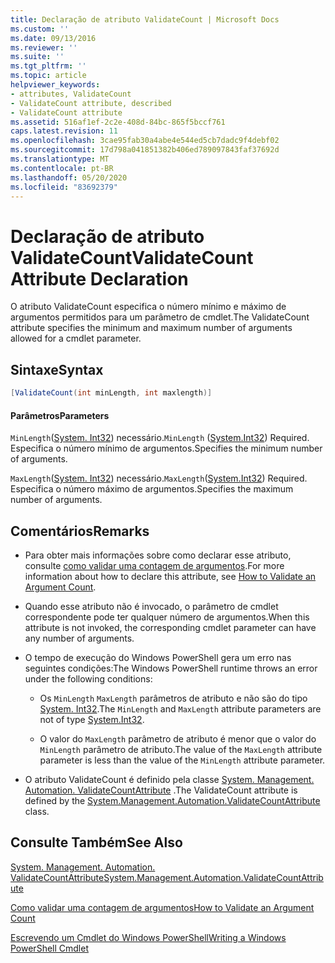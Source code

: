 ```yaml
---
title: Declaração de atributo ValidateCount | Microsoft Docs
ms.custom: ''
ms.date: 09/13/2016
ms.reviewer: ''
ms.suite: ''
ms.tgt_pltfrm: ''
ms.topic: article
helpviewer_keywords:
- attributes, ValidateCount
- ValidateCount attribute, described
- ValidateCount attribute
ms.assetid: 516af1ef-2c2e-408d-84bc-865f5bccf761
caps.latest.revision: 11
ms.openlocfilehash: 3cae95fab30a4abe4e544ed5cb7dadc9f4debf02
ms.sourcegitcommit: 17d798a041851382b406ed789097843faf37692d
ms.translationtype: MT
ms.contentlocale: pt-BR
ms.lasthandoff: 05/20/2020
ms.locfileid: "83692379"
---
```

# <a name="validatecount-attribute-declaration"></a><span data-ttu-id="4799b-102">Declaração de atributo ValidateCount</span><span class="sxs-lookup"><span data-stu-id="4799b-102">ValidateCount Attribute Declaration</span></span>

<span data-ttu-id="4799b-103">O atributo ValidateCount especifica o número mínimo e máximo de argumentos permitidos para um parâmetro de cmdlet.</span><span class="sxs-lookup"><span data-stu-id="4799b-103">The ValidateCount attribute specifies the minimum and maximum number of arguments allowed for a cmdlet parameter.</span></span>

## <a name="syntax"></a><span data-ttu-id="4799b-104">Sintaxe</span><span class="sxs-lookup"><span data-stu-id="4799b-104">Syntax</span></span>

```csharp
[ValidateCount(int minLength, int maxlength)]
```

#### <a name="parameters"></a><span data-ttu-id="4799b-105">Parâmetros</span><span class="sxs-lookup"><span data-stu-id="4799b-105">Parameters</span></span>

<span data-ttu-id="4799b-106">`MinLength`([System. Int32][]) necessário.</span><span class="sxs-lookup"><span data-stu-id="4799b-106">`MinLength` ([System.Int32][]) Required.</span></span> <span data-ttu-id="4799b-107">Especifica o número mínimo de argumentos.</span><span class="sxs-lookup"><span data-stu-id="4799b-107">Specifies the minimum number of arguments.</span></span>

<span data-ttu-id="4799b-108">`MaxLength`([System. Int32][]) necessário.</span><span class="sxs-lookup"><span data-stu-id="4799b-108">`MaxLength`([System.Int32][]) Required.</span></span> <span data-ttu-id="4799b-109">Especifica o número máximo de argumentos.</span><span class="sxs-lookup"><span data-stu-id="4799b-109">Specifies the maximum number of arguments.</span></span>

## <a name="remarks"></a><span data-ttu-id="4799b-110">Comentários</span><span class="sxs-lookup"><span data-stu-id="4799b-110">Remarks</span></span>

- <span data-ttu-id="4799b-111">Para obter mais informações sobre como declarar esse atributo, consulte [como validar uma contagem de argumentos][].</span><span class="sxs-lookup"><span data-stu-id="4799b-111">For more information about how to declare this attribute, see [How to Validate an Argument Count][].</span></span>

- <span data-ttu-id="4799b-112">Quando esse atributo não é invocado, o parâmetro de cmdlet correspondente pode ter qualquer número de argumentos.</span><span class="sxs-lookup"><span data-stu-id="4799b-112">When this attribute is not invoked, the corresponding cmdlet parameter can have any number of arguments.</span></span>

- <span data-ttu-id="4799b-113">O tempo de execução do Windows PowerShell gera um erro nas seguintes condições:</span><span class="sxs-lookup"><span data-stu-id="4799b-113">The Windows PowerShell runtime throws an error under the following conditions:</span></span>

  - <span data-ttu-id="4799b-114">Os `MinLength` `MaxLength` parâmetros de atributo e não são do tipo [System. Int32][].</span><span class="sxs-lookup"><span data-stu-id="4799b-114">The `MinLength` and `MaxLength` attribute parameters are not of type [System.Int32][].</span></span>

  - <span data-ttu-id="4799b-115">O valor do `MaxLength` parâmetro de atributo é menor que o valor do `MinLength` parâmetro de atributo.</span><span class="sxs-lookup"><span data-stu-id="4799b-115">The value of the `MaxLength` attribute parameter is less than the value of the `MinLength` attribute parameter.</span></span>

- <span data-ttu-id="4799b-116">O atributo ValidateCount é definido pela classe [System. Management. Automation. ValidateCountAttribute][] .</span><span class="sxs-lookup"><span data-stu-id="4799b-116">The ValidateCount attribute is defined by the [System.Management.Automation.ValidateCountAttribute][] class.</span></span>

## <a name="see-also"></a><span data-ttu-id="4799b-117">Consulte Também</span><span class="sxs-lookup"><span data-stu-id="4799b-117">See Also</span></span>

<span data-ttu-id="4799b-118">[System. Management. Automation. ValidateCountAttribute][]</span><span class="sxs-lookup"><span data-stu-id="4799b-118">[System.Management.Automation.ValidateCountAttribute][]</span></span>

<span data-ttu-id="4799b-119">[Como validar uma contagem de argumentos][]</span><span class="sxs-lookup"><span data-stu-id="4799b-119">[How to Validate an Argument Count][]</span></span>

<span data-ttu-id="4799b-120">[Escrevendo um Cmdlet do Windows PowerShell][]</span><span class="sxs-lookup"><span data-stu-id="4799b-120">[Writing a Windows PowerShell Cmdlet][]</span></span>

[Como validar uma contagem de argumentos]: how-to-validate-an-argument-count.md
[How to Validate an Argument Count]: how-to-validate-an-argument-count.md
[Escrevendo um Cmdlet do Windows PowerShell]: writing-a-windows-powershell-cmdlet.md
[Writing a Windows PowerShell Cmdlet]: writing-a-windows-powershell-cmdlet.md

[System. Int32]: /dotnet/api/System.Int32
[System.Int32]: /dotnet/api/System.Int32
[System. Management. Automation. ValidateCountAttribute]: /dotnet/api/System.Management.Automation.ValidateCountAttribute
[System.Management.Automation.ValidateCountAttribute]: /dotnet/api/System.Management.Automation.ValidateCountAttribute
